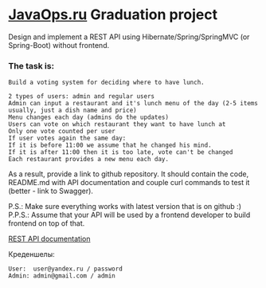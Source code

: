 [JavaOps.ru](https://javaops.ru/view/topjava) Graduation project
====================================================================================
Design and implement a REST API using Hibernate/Spring/SpringMVC (or Spring-Boot) without frontend.

### **The task is:**

    Build a voting system for deciding where to have lunch.

    2 types of users: admin and regular users
    Admin can input a restaurant and it's lunch menu of the day (2-5 items usually, just a dish name and price)
    Menu changes each day (admins do the updates)
    Users can vote on which restaurant they want to have lunch at
    Only one vote counted per user
    If user votes again the same day:
    If it is before 11:00 we assume that he changed his mind.
    If it is after 11:00 then it is too late, vote can't be changed
    Each restaurant provides a new menu each day.

As a result, provide a link to github repository. It should contain the code, README.md with API documentation and couple curl commands to test it (better - link to Swagger).

P.S.: Make sure everything works with latest version that is on github :)
P.P.S.: Assume that your API will be used by a frontend developer to build frontend on top of that.

[REST API documentation](http://localhost:8080/swagger-ui.html)

Креденшелы:

    User:  user@yandex.ru / password
    Admin: admin@gmail.com / admin